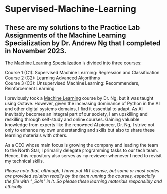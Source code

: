 # Supervised-Machine-Learning

## These are my solutions to the Practice Lab Assignments of the Machine Learning Specialization by Dr. Andrew Ng that I completed in November 2023.

The [Machine Learning Specialization](https://www.coursera.org/account/accomplishments/specialization/certificate/DXLGWH7YFGKH) is divided into three courses:  <br>

Course 1 (C1):  Supervised Machine Learning: Regression and Classification   <br>
Course 2 (C2): Learning Advanced Algorithms   
Course 3 (C3): Unsupervised Machine Learning: Recommenders, Reinforcement Learning 
   
I previously took a [Machine Learning](https://www.coursera.org/account/accomplishments/certificate/Q59MRA2HM5PL) course by Dr. Ng, but it was taught using Octave. However, given the increasing dominance of Python in the AI and other digital systems domains, I find it essential to adapt. As AI inevitably becomes an integral part of our society, I am upskilling and reskilling through self-study and online courses. Gaining valuable knowledge from experts like the renowned AI pioneer, Dr. Ng, I strive not only to enhance my own understanding and skills but also to share these learning materials with others.

As a CEO whose main focus is growing the company and leading the team to the North Star, I primarily delegate programming tasks to our tech team. Hence, this repository also serves as my reviewer whenever I need to revisit my technical skills.

*Please note that, although, I have put MIT license, but some or most codes are provided solution readily by the team running the courses, especially the file with "_Soln" in it. So please these learning materials responsibly and ethically*
